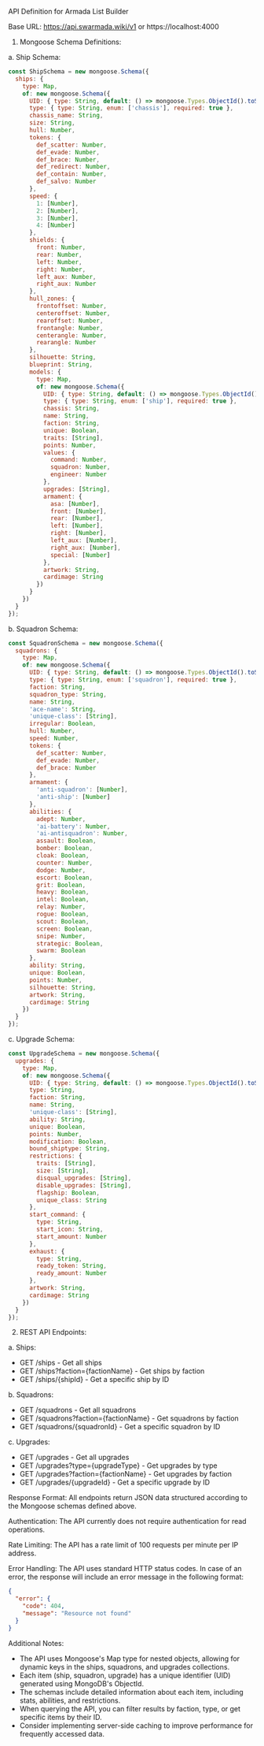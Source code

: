 API Definition for Armada List Builder

Base URL: https://api.swarmada.wiki/v1 or https://localhost:4000

1. Mongoose Schema Definitions:

a. Ship Schema:
```javascript
const ShipSchema = new mongoose.Schema({
  ships: {
    type: Map,
    of: new mongoose.Schema({
      UID: { type: String, default: () => mongoose.Types.ObjectId().toString() },
      type: { type: String, enum: ['chassis'], required: true },
      chassis_name: String,
      size: String,
      hull: Number,
      tokens: {
        def_scatter: Number,
        def_evade: Number,
        def_brace: Number,
        def_redirect: Number,
        def_contain: Number,
        def_salvo: Number
      },
      speed: {
        1: [Number],
        2: [Number],
        3: [Number],
        4: [Number]
      },
      shields: {
        front: Number,
        rear: Number,
        left: Number,
        right: Number,
        left_aux: Number,
        right_aux: Number
      },
      hull_zones: {
        frontoffset: Number,
        centeroffset: Number,
        rearoffset: Number,
        frontangle: Number,
        centerangle: Number,
        rearangle: Number
      },
      silhouette: String,
      blueprint: String,
      models: {
        type: Map,
        of: new mongoose.Schema({
          UID: { type: String, default: () => mongoose.Types.ObjectId().toString() },
          type: { type: String, enum: ['ship'], required: true },
          chassis: String,
          name: String,
          faction: String,
          unique: Boolean,
          traits: [String],
          points: Number,
          values: {
            command: Number,
            squadron: Number,
            engineer: Number
          },
          upgrades: [String],
          armament: {
            asa: [Number],
            front: [Number],
            rear: [Number],
            left: [Number],
            right: [Number],
            left_aux: [Number],
            right_aux: [Number],
            special: [Number]
          },
          artwork: String,
          cardimage: String
        })
      }
    })
  }
});
```

b. Squadron Schema:
```javascript
const SquadronSchema = new mongoose.Schema({
  squadrons: {
    type: Map,
    of: new mongoose.Schema({
      UID: { type: String, default: () => mongoose.Types.ObjectId().toString() },
      type: { type: String, enum: ['squadron'], required: true },
      faction: String,
      squadron_type: String,
      name: String,
      'ace-name': String,
      'unique-class': [String],
      irregular: Boolean,
      hull: Number,
      speed: Number,
      tokens: {
        def_scatter: Number,
        def_evade: Number,
        def_brace: Number
      },
      armament: {
        'anti-squadron': [Number],
        'anti-ship': [Number]
      },
      abilities: {
        adept: Number,
        'ai-battery': Number,
        'ai-antisquadron': Number,
        assault: Boolean,
        bomber: Boolean,
        cloak: Boolean,
        counter: Number,
        dodge: Number,
        escort: Boolean,
        grit: Boolean,
        heavy: Boolean,
        intel: Boolean,
        relay: Number,
        rogue: Boolean,
        scout: Boolean,
        screen: Boolean,
        snipe: Number,
        strategic: Boolean,
        swarm: Boolean
      },
      ability: String,
      unique: Boolean,
      points: Number,
      silhouette: String,
      artwork: String,
      cardimage: String
    })
  }
});
```

c. Upgrade Schema:
```javascript
const UpgradeSchema = new mongoose.Schema({
  upgrades: {
    type: Map,
    of: new mongoose.Schema({
      UID: { type: String, default: () => mongoose.Types.ObjectId().toString() },
      type: String,
      faction: String,
      name: String,
      'unique-class': [String],
      ability: String,
      unique: Boolean,
      points: Number,
      modification: Boolean,
      bound_shiptype: String,
      restrictions: {
        traits: [String],
        size: [String],
        disqual_upgrades: [String],
        disable_upgrades: [String],
        flagship: Boolean,
        unique_class: String
      },
      start_command: {
        type: String,
        start_icon: String,
        start_amount: Number
      },
      exhaust: {
        type: String,
        ready_token: String,
        ready_amount: Number
      },
      artwork: String,
      cardimage: String
    })
  }
});
```

2. REST API Endpoints:

a. Ships:
- GET /ships - Get all ships
- GET /ships?faction={factionName} - Get ships by faction
- GET /ships/{shipId} - Get a specific ship by ID

b. Squadrons:
- GET /squadrons - Get all squadrons
- GET /squadrons?faction={factionName} - Get squadrons by faction
- GET /squadrons/{squadronId} - Get a specific squadron by ID

c. Upgrades:
- GET /upgrades - Get all upgrades
- GET /upgrades?type={upgradeType} - Get upgrades by type
- GET /upgrades?faction={factionName} - Get upgrades by faction
- GET /upgrades/{upgradeId} - Get a specific upgrade by ID

Response Format:
All endpoints return JSON data structured according to the Mongoose schemas defined above.

Authentication:
The API currently does not require authentication for read operations.

Rate Limiting:
The API has a rate limit of 100 requests per minute per IP address.

Error Handling:
The API uses standard HTTP status codes. In case of an error, the response will include an error message in the following format:

```json
{
  "error": {
    "code": 404,
    "message": "Resource not found"
  }
}
```

Additional Notes:
- The API uses Mongoose's Map type for nested objects, allowing for dynamic keys in the ships, squadrons, and upgrades collections.
- Each item (ship, squadron, upgrade) has a unique identifier (UID) generated using MongoDB's ObjectId.
- The schemas include detailed information about each item, including stats, abilities, and restrictions.
- When querying the API, you can filter results by faction, type, or get specific items by their ID.
- Consider implementing server-side caching to improve performance for frequently accessed data.

